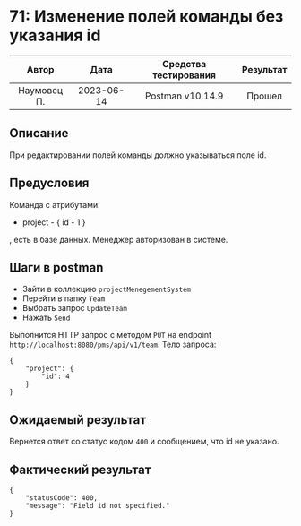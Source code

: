 # 71: Изменение полей команды без указания id

|    Автор    |    Дата    | Средства тестирования | Результат |
|:-----------:|:----------:|:---------------------:|:---------:|
| Наумовец П. | 2023-06-14 |   Postman v10.14.9    |  Прошел   |

## Описание

При редактировании полей команды должно указываться поле id.

## Предусловия

Команда с атрибутами:

* project - {
  id - 1
  }

, есть в базе данных. Менеджер авторизован в системе.

## Шаги в postman

* Зайти в коллекцию `projectMenegementSystem`
* Перейти в папку `Team`
* Выбрать запрос `UpdateTeam`
* Нажать `Send`

Выполнится HTTP запрос с методом `PUT` на endpoint `http://localhost:8080/pms/api/v1/team`. Тело запроса:

```
{
    "project": {
        "id": 4
    } 
}
```

## Ожидаемый результат

Вернется ответ со статус кодом `400` и сообщением, что id не указано.

## Фактический результат

```
{
    "statusCode": 400,
    "message": "Field id not specified."
}
```